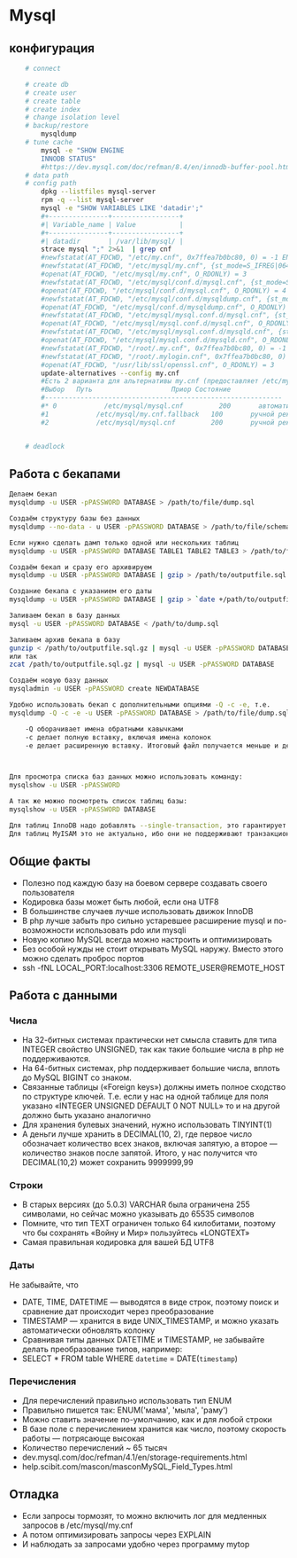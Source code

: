 # Mysql


## конфигурация

```bash
	# connect

	# create db
	# create user
	# create table
	# create index
	# change isolation level
	# backup/restore
		mysqldump
	# tune cache
		mysql -e "SHOW ENGINE
		INNODB STATUS"
		#https://dev.mysql.com/doc/refman/8.4/en/innodb-buffer-pool.html
	# data path
	# config path
		dpkg --listfiles mysql-server
		rpm -q --list mysql-server
		mysql -e "SHOW VARIABLES LIKE 'datadir';"
		#+---------------+-----------------+
		#| Variable_name | Value           |
		#+---------------+-----------------+
		#| datadir       | /var/lib/mysql/ |
		strace mysql ";" 2>&1  | grep cnf
		#newfstatat(AT_FDCWD, "/etc/my.cnf", 0x7ffea7b0bc80, 0) = -1 ENOENT (No such file or directory)
		#newfstatat(AT_FDCWD, "/etc/mysql/my.cnf", {st_mode=S_IFREG|0644, st_size=682, ...}, 0) = 0
		#openat(AT_FDCWD, "/etc/mysql/my.cnf", O_RDONLY) = 3
		#newfstatat(AT_FDCWD, "/etc/mysql/conf.d/mysql.cnf", {st_mode=S_IFREG|0644, st_size=8, ...}, 0) = 0
		#openat(AT_FDCWD, "/etc/mysql/conf.d/mysql.cnf", O_RDONLY) = 4
		#newfstatat(AT_FDCWD, "/etc/mysql/conf.d/mysqldump.cnf", {st_mode=S_IFREG|0644, st_size=55, ...}, 0) = 0
		#openat(AT_FDCWD, "/etc/mysql/conf.d/mysqldump.cnf", O_RDONLY) = 4
		#newfstatat(AT_FDCWD, "/etc/mysql/mysql.conf.d/mysql.cnf", {st_mode=S_IFREG|0644, st_size=132, ...}, 0) = 0
		#openat(AT_FDCWD, "/etc/mysql/mysql.conf.d/mysql.cnf", O_RDONLY) = 4
		#newfstatat(AT_FDCWD, "/etc/mysql/mysql.conf.d/mysqld.cnf", {st_mode=S_IFREG|0644, st_size=2220, ...}, 0) = 0
		#openat(AT_FDCWD, "/etc/mysql/mysql.conf.d/mysqld.cnf", O_RDONLY) = 4
		#newfstatat(AT_FDCWD, "/root/.my.cnf", 0x7ffea7b0bc80, 0) = -1 ENOENT (No such file or directory)
		#newfstatat(AT_FDCWD, "/root/.mylogin.cnf", 0x7ffea7b0bc80, 0) = -1 ENOENT (No such file or directory)
		#openat(AT_FDCWD, "/usr/lib/ssl/openssl.cnf", O_RDONLY) = 3
		update-alternatives --config my.cnf
		#Есть 2 варианта для альтернативы my.cnf (предоставляет /etc/mysql/my.cnf).
		#Выбор   Путь                    Приор Состояние
		#------------------------------------------------------------
		#* 0            /etc/mysql/mysql.cnf         200       автоматический режим
		#1            /etc/mysql/my.cnf.fallback   100       ручной режим
		#2            /etc/mysql/mysql.cnf         200       ручной режим


	# deadlock

```


## Работа с бекапами

```bash
Делаем бекап
mysqldump -u USER -pPASSWORD DATABASE > /path/to/file/dump.sql

Создаём структуру базы без данных
mysqldump --no-data - u USER -pPASSWORD DATABASE > /path/to/file/schema.sql

Если нужно сделать дамп только одной или нескольких таблиц
mysqldump -u USER -pPASSWORD DATABASE TABLE1 TABLE2 TABLE3 > /path/to/file/dump_table.sql

Создаём бекап и сразу его архивируем
mysqldump -u USER -pPASSWORD DATABASE | gzip > /path/to/outputfile.sql.gz

Создание бекапа с указанием его даты
mysqldump -u USER -pPASSWORD DATABASE | gzip > `date +/path/to/outputfile.sql.%Y%m%d.%H%M%S.gz`

Заливаем бекап в базу данных
mysql -u USER -pPASSWORD DATABASE < /path/to/dump.sql

Заливаем архив бекапа в базу
gunzip < /path/to/outputfile.sql.gz | mysql -u USER -pPASSWORD DATABASE
или так
zcat /path/to/outputfile.sql.gz | mysql -u USER -pPASSWORD DATABASE

Создаём новую базу данных
mysqladmin -u USER -pPASSWORD create NEWDATABASE

Удобно использовать бекап с дополнительными опциями -Q -c -e, т.е.
mysqldump -Q -c -e -u USER -pPASSWORD DATABASE > /path/to/file/dump.sql, где:

    -Q оборачивает имена обратными кавычками
    -c делает полную вставку, включая имена колонок
    -e делает расширенную вставку. Итоговый файл получается меньше и делается он чуть быстрее



Для просмотра списка баз данных можно использовать команду:
mysqlshow -u USER -pPASSWORD

А так же можно посмотреть список таблиц базы:
mysqlshow -u USER -pPASSWORD DATABASE

Для таблиц InnoDB надо добавлять --single-transaction, это гарантирует целостность данных бекапа.
Для таблиц MyISAM это не актуально, ибо они не поддерживают транзакционность.
```

## Общие факты

 * Полезно под каждую базу на боевом сервере создавать своего пользователя
 * Кодировка базы может быть любой, если она UTF8
 * В большинстве случаев лучше использовать движок InnoDB
 * В php лучше забыть про сильно устаревшее расширение mysql и по-возможности использовать pdo или mysqli
 * Новую копию MySQL всегда можно настроить и оптимизировать
 * Без особой нужды не стоит открывать MySQL наружу. Вместо этого можно сделать проброс портов
 * ssh -fNL LOCAL_PORT:localhost:3306 REMOTE_USER@REMOTE_HOST



## Работа с данными

### Числа

 * На 32-битных системах практически нет смысла ставить для типа INTEGER свойство UNSIGNED, так как такие большие числа в php не поддерживаются.
 * На 64-битных системах, php поддерживает большие числа, вплоть до MySQL BIGINT со знаком.
 * Связанные таблицы («Foreign keys») должны иметь полное сходство по структуре ключей. Т.е. если у нас на одной таблице для поля указано «INTEGER UNSIGNED DEFAULT 0 NOT NULL» то и на другой должно быть указано аналогично
 * Для хранения булевых значений, нужно использовать TINYINT(1)
 * А деньги лучше хранить в DECIMAL(10, 2), где первое число обозначает количество всех знаков, включая запятую, а второе — количество знаков после запятой. Итого, у нас получится что DECIMAL(10,2) может сохранить 9999999,99

### Строки

 * В старых версиях (до 5.0.3) VARCHAR была ограничена 255 символами, но сейчас можно указывать до 65535 символов
 * Помните, что тип TEXT ограничен только 64 килобитами, поэтому что бы сохранять «Войну и Мир» пользуйтесь «LONGTEXT»
 * Самая правильная кодировка для вашей БД UTF8



### Даты

Не забывайте, что
 * DATE, TIME, DATETIME — выводятся в виде строк, поэтому поиск и сравнение дат происходит через преобразование
 * TIMESTAMP — хранится в виде UNIX_TIMESTAMP, и можно указать автоматически обновлять колонку
 * Сравнивая типы данных DATETIME и TIMESTAMP, не забывайте делать преобразование типов, например:
 * SELECT * FROM table WHERE `datetime` = DATE(`timestamp`)

### Перечисления

 * Для перечислений правильно использовать тип ENUM
 * Правильно пишется так: ENUM('мама', 'мыла', 'раму')
 * Можно ставить значение по-умолчанию, как и для любой строки
 * В базе поле с перечислением хранится как число, поэтому скорость работы — потрясающе высокая
 * Количество перечислений ~ 65 тысяч
 * dev.mysql.com/doc/refman/4.1/en/storage-requirements.html
 * help.scibit.com/mascon/masconMySQL_Field_Types.html

## Отладка

 * Если запросы тормозят, то можно включить лог для медленных запросов в /etc/mysql/my.cnf
 * А потом оптимизировать запросы через EXPLAIN
 * И наблюдать за запросами удобно через программу mytop


